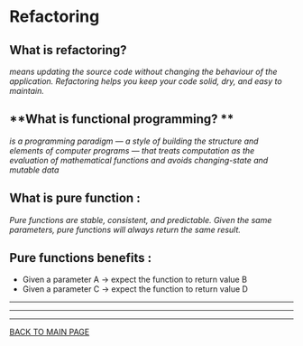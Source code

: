 # **Refactoring**

## **What is refactoring?**

*means updating the source code without changing the behaviour of the application. Refactoring helps you keep your code solid, dry, and easy to maintain.*

## **What is functional programming? **
*is a programming paradigm — a style of building the structure and elements of computer programs — that treats computation as the evaluation of mathematical functions and avoids changing-state and mutable data*

## **What is pure function :**
*Pure functions are stable, consistent, and predictable. Given the same parameters, pure functions will always return the same result.*

## **Pure functions benefits :**
* Given a parameter A → expect the function to return value B 
* Given a parameter C → expect the function to return value D



***
***
***
[BACK TO MAIN PAGE](https://github.com/farahalwahaibi/Reading-Notes/blob/main/README.md)


